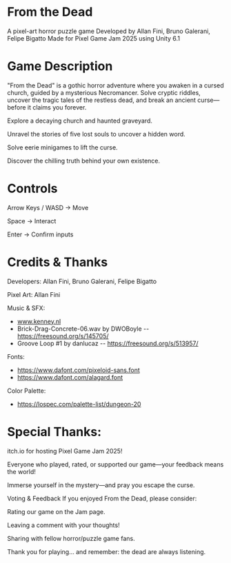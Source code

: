 # From the Dead
A pixel-art horror puzzle game
Developed by Allan Fini, Bruno Galerani, Felipe Bigatto
Made for Pixel Game Jam 2025 using Unity 6.1

# Game Description
"From the Dead" is a gothic horror adventure where you awaken in a cursed church, guided by a mysterious Necromancer. Solve cryptic riddles, uncover the tragic tales of the restless dead, and break an ancient curse—before it claims you forever.

Explore a decaying church and haunted graveyard.

Unravel the stories of five lost souls to uncover a hidden word.

Solve eerie minigames to lift the curse.

Discover the chilling truth behind your own existence.


# Controls
Arrow Keys / WASD → Move

Space → Interact

Enter → Confirm inputs

# Credits & Thanks
Developers: Allan Fini, Bruno Galerani, Felipe Bigatto

Pixel Art: Allan Fini

Music & SFX:
- www.kenney.nl
- Brick-Drag-Concrete-06.wav by DWOBoyle -- https://freesound.org/s/145705/
- Groove Loop #1 by danlucaz -- https://freesound.org/s/513957/

Fonts:
- https://www.dafont.com/pixeloid-sans.font
- https://www.dafont.com/alagard.font

Color Palette:
- https://lospec.com/palette-list/dungeon-20

# Special Thanks:

itch.io for hosting Pixel Game Jam 2025!

Everyone who played, rated, or supported our game—your feedback means the world!

Immerse yourself in the mystery—and pray you escape the curse.

Voting & Feedback
If you enjoyed From the Dead, please consider:

Rating our game on the Jam page.

Leaving a comment with your thoughts!

Sharing with fellow horror/puzzle game fans.

Thank you for playing… and remember: the dead are always listening.

